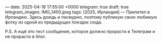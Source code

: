 —
date: 2025-04-18 17:55:00 +0000
telegram: true
draft: true
telegram_images: IMG_1400.jpeg
tags: [2025, Ирландия]
—
Прилетел в Ирландию. Здесь дождь и пасмурно, поэтому публикую свою любимую фотку из одной из предыдущих поездок сюда. 

P.S. А ещё это тест сообщения, которое должно прорасти в Телеграм и не прорасти в блог. 